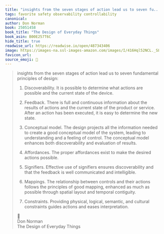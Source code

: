 ```yaml
---
title: "insights from the seven stages of action lead us to seven fu..."
tags: favorite safety observability controllability
canonical: 
author: Don Norman
book: 25051458
book_title: "The Design of Everyday Things"
book_asin: B00E257T6C
hide_title: true
readwise_url: https://readwise.io/open/487343406
image: https://images-na.ssl-images-amazon.com/images/I/416Hql52NCL._SL200_.jpg
favicon_url: 
source_emoji: 📕
---
```


> insights from the seven stages of action lead us to seven fundamental principles of design:
> 
> 1. Discoverability. It is possible to determine what actions are possible and the current state of the device.
> 
> 2. Feedback. There is full and continuous information about the results of actions and the current state of the product or service. After an action has been executed, it is easy to determine the new state.
> 
> 3. Conceptual model. The design projects all the information needed to create a good conceptual model of the system, leading to understanding and a feeling of control. The conceptual model enhances both discoverability and evaluation of results.
> 
> 4. Affordances. The proper affordances exist to make the desired actions possible.
> 
> 5. Signifiers. Effective use of signifiers ensures discoverability and that the feedback is well communicated and intelligible.
> 
> 6. Mappings. The relationship between controls and their actions follows the principles of good mapping, enhanced as much as possible through spatial layout and temporal contiguity.
> 
> 7. Constraints. Providing physical, logical, semantic, and cultural constraints guides actions and eases interpretation.
> <div class="quoteback-footer"><div class="quoteback-avatar"><span class="mini-emoji"> 📕</span></div><div class="quoteback-metadata"><div class="metadata-inner"><span style="display:none">FROM:</span><div aria-label="Don Norman" class="quoteback-author"> Don Norman</div><div aria-label="The Design of Everyday Things" class="quoteback-title"> The Design of Everyday Things</div></div></div></div>